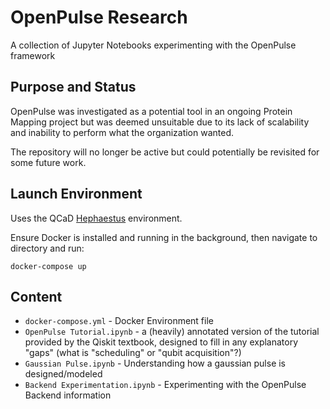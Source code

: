 # OpenPulse Research

A collection of Jupyter Notebooks experimenting with the OpenPulse framework

## Purpose and Status

OpenPulse was investigated as a potential tool in an ongoing Protein Mapping project but was deemed unsuitable due to its lack of scalability and inability to perform what the organization wanted.

The repository will no longer be active but could potentially be revisited for some future work.

## Launch Environment
Uses the QCaD [Hephaestus](https://github.com/Quantum-Computing-at-Davis/Hephaestus) environment.

Ensure Docker is installed and running in the background, then navigate to directory and run:
```
docker-compose up
```

## Content

* `docker-compose.yml` - Docker Environment file
* `OpenPulse Tutorial.ipynb` - a (heavily) annotated version of the tutorial provided by the Qiskit textbook, designed to fill in any explanatory "gaps" (what is "scheduling" or "qubit acquisition"?)
* `Gaussian Pulse.ipynb` - Understanding how a gaussian pulse is designed/modeled
* `Backend Experimentation.ipynb` - Experimenting with the OpenPulse Backend information